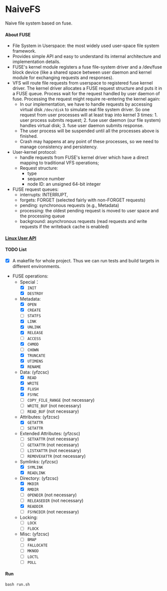 # NaiveFS
Naive file system based on fuse.
#### About FUSE

- File System in Userspace: the most widely used user-space file system framework.
- Provides simple API and easy to understand its internal architecture and implementation details.
- FUSE's kernel module registers a fuse file-system driver and a /dev/fuse block device (like a shared space between user daemon and kernel module for exchanging requests and responses).
- VFS will route file requests from userspace to registered fuse kernel driver. The kernel driver allocates a FUSE request structure and puts it in a FUSE queue. Process wait for the request handled by user daemon of fuse. Processing the request might require re-entering the kernel again:
  - In our implementation, we have to handle requests by accessing virtual disk `/dev/disk` to simulate real file system driver. So one request from user processes will at least trap into kernel 3 times: 1. user process submits request; 2. fuse user daemon (our file system) handles virtual disk; 3. fuse user daemon submits response.
  - The user process will be suspended until all the processes above is finished.
  - Crash may happens at any point of these processes, so we need to manage consistency and persistency.
- User-kernel protocol:
  - handle requests from FUSE's kernel driver which have a direct mapping to traditional VFS operations;
  - Request structure:
    - type
    - sequence number
    - node ID: an unsigned 64-bit integer
- FUSE request queues:
  - interrupts: INTERRUPT, 
  - forgets: FORGET (selected fairly with non-FORGET requests)
  - pending: synchronous requests (e.g., Metadata)
  - processing: the oldest pending request is moved to user space and the processing queue
  - background: asynchronous requests (read requests and write requests if the writeback cache is enabled)

#### [Linux User API](https://man7.org/linux/man-pages/man2)
#### TODO List

- [x] A makefile for whole project. Thus we can run tests and build targets in different environments.

- FUSE operations:
  - Special：
    - [x] `INIT`
    - [x] `DESTROY`
  - Metadata:
    - [x] `OPEN`
    - [x] `CREATE`
    - [ ] `STATFS`
    - [x] `LINK`
    - [x] `UNLINK`
    - [x] `RELEASE`
    - [ ] `ACCESS`
    - [x] `CHMOD`
    - [ ] `CHOWN`
    - [x] `TRUNCATE`
    - [x] `UTIMENS`
    - [x] `RENAME`
  - Data: (yfzcsc)
    - [x] `READ`
    - [x] `WRITE`
    - [x] `FLUSH`
    - [x] `FSYNC`
    - [ ] `COPY_FILE_RANGE` (not necessary)
    - [ ] `WRITE_BUF` (not necessary)
    - [ ] `READ_BUF` (not necessary)
  - Attributes: (yfzcsc)
    - [x] `GETATTR`
    - [ ] `SETATTR`
  - Extended Attributes: (yfzcsc)
    - [ ] `SETXATTR` (not necessary)
    - [ ] `GETXATTR` (not necessary)
    - [ ] `LISTXATTR` (not necessary)
    - [ ] `REMOVEXATTR` (not necessary)
  - Symlinks: (yfzcsc)
    - [x] `SYMLINK`
    - [x] `READLINK`
  - Directory: (yfzcsc)
    - [x] `MKDIR`
    - [x] `RMDIR`
    - [ ] `OPENDIR`  (not necessary)
    - [ ] `RELEASEDIR` (not necessary)
    - [x] `READDIR` 
    - [ ] `FSYNCDIR` (not necessary)
  - Locking:
    - [ ] `LOCK`
    - [ ] `FLOCK`
  - Misc: (yfzcsc)
    - [ ] `BMAP`
    - [ ] `FALLOCATE`
    - [ ] `MKNOD`
    - [ ] `LOCTL`
    - [ ] `POLL`

#### Run

```shell
bash run.sh
```

